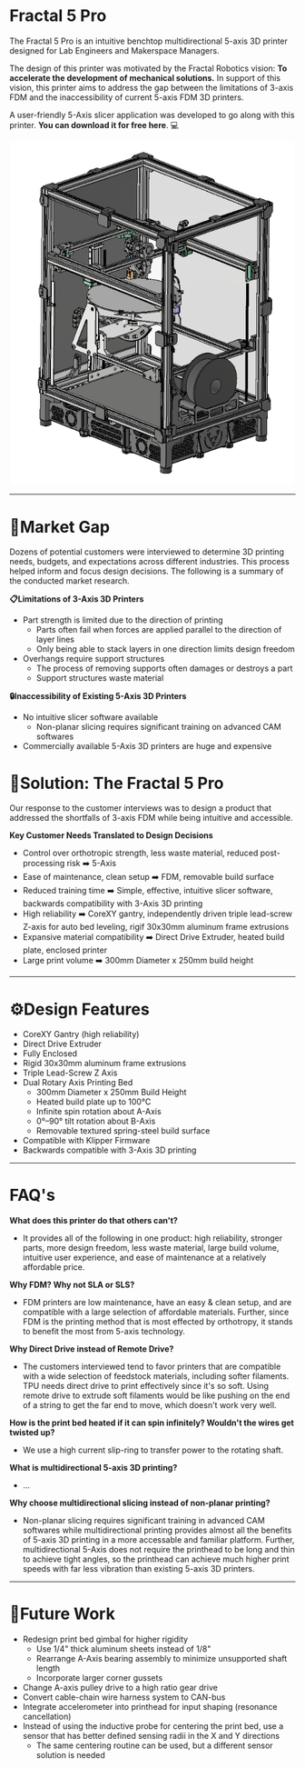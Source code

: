 # Fractal 5 Pro

The Fractal 5 Pro is an intuitive benchtop multidirectional 5-axis 3D printer designed for Lab Engineers and Makerspace Managers.

The design of this printer was motivated by the Fractal Robotics vision: **To accelerate the development of mechanical solutions.** In support of this vision, this printer aims to address the gap between the limitations of 3-axis FDM and the inaccessibility of current 5-axis FDM 3D printers.

A user-friendly 5-Axis slicer application was developed to go along with this printer. **You can download it for free here**. 💻

<p align="center">
  <img src="./CAD/images/Fractal_5_Pro_ISO.PNG" width="500">
</p>

---

# 🔎Market Gap
Dozens of potential customers were interviewed to determine 3D printing needs, budgets, and expectations across different industries. This process helped inform and focus design decisions. The following is a summary of the conducted market research.

**📋Limitations of 3-Axis 3D Printers**
  - Part strength is limited due to the direction of printing
    - Parts often fail when forces are applied parallel to the direction of layer lines
    - Only being able to stack layers in one direction limits design freedom
  - Overhangs require support structures
    - The process of removing supports often damages or destroys a part
    - Support structures waste material

**🔒Inaccessibility of Existing 5-Axis 3D Printers**
  - No intuitive slicer software available
    - Non-planar slicing requires significant training on advanced CAM softwares
  - Commercially available 5-Axis 3D printers are huge and expensive

# 🔑Solution: The Fractal 5 Pro
Our response to the customer interviews was to design a product that addressed the shortfalls of 3-axis FDM while being intuitive and accessible.

**Key Customer Needs Translated to Design Decisions**
  - Control over orthotropic strength, less waste material, reduced post-processing risk ➡️ 5-Axis
  - Ease of maintenance, clean setup ➡️ FDM, removable build surface
  - Reduced training time ➡️ Simple, effective, intuitive slicer software, backwards compatibility with 3-Axis 3D printing
  - High reliability ➡️ CoreXY gantry, independently driven triple lead-screw Z-axis for auto bed leveling, rigif 30x30mm aluminum frame extrusions
  - Expansive material compatibility ➡️ Direct Drive Extruder, heated build plate, enclosed printer
  - Large print volume ➡️ 300mm Diameter x 250mm build height

---

# ⚙️Design Features
- CoreXY Gantry (high reliability)
- Direct Drive Extruder  
- Fully Enclosed
- Rigid 30x30mm aluminum frame extrusions
- Triple Lead-Screw Z Axis  
- Dual Rotary Axis Printing Bed  
  - 300mm Diameter x 250mm Build Height  
  - Heated build plate up to 100°C  
  - Infinite spin rotation about A-Axis  
  - 0°–90° tilt rotation about B-Axis  
  - Removable textured spring-steel build surface
- Compatible with Klipper Firmware
- Backwards compatible with 3-Axis 3D printing

---

# FAQ's

**What does this printer do that others can't?**
- It provides all of the following in one product: high reliability, stronger parts, more design freedom, less waste material, large build volume, intuitive user experience, and ease of maintenance at a relatively affordable price.

**Why FDM? Why not SLA or SLS?**
- FDM printers are low maintenance, have an easy & clean setup, and are compatible with a large selection of affordable materials. Further, since FDM is the printing method that is most effected by orthotropy, it stands to benefit the most from 5-axis technology.

**Why Direct Drive instead of Remote Drive?**
- The customers interviewed tend to favor printers that are compatible with a wide selection of feedstock materials, including softer filaments. TPU needs direct drive to print effectively since it's so soft. Using remote drive to extrude soft filaments would be like pushing on the end of a string to get the far end to move, which doesn't work very well.

**How is the print bed heated if it can spin infinitely? Wouldn't the wires get twisted up?**
- We use a high current slip-ring to transfer power to the rotating shaft.

**What is multidirectional 5-axis 3D printing?**
- ...

**Why choose multidirectional slicing instead of non-planar printing?**
- Non-planar slicing requires significant training in advanced CAM softwares while multidirectional printing provides almost all the benefits of 5-axis 3D printing in a more accessable and familiar platform. Further, multidirectional 5-Axis does not require the printhead to be long and thin to achieve tight angles, so the printhead can achieve much higher print speeds with far less vibration than existing 5-axis 3D printers.

---

# 📝Future Work
- Redesign print bed gimbal for higher rigidity
  - Use 1/4" thick aluminum sheets instead of 1/8"
  - Rearrange A-Axis bearing assembly to minimize unsupported shaft length
  - Incorporate larger corner gussets
- Change A-axis pulley drive to a high ratio gear drive
- Convert cable-chain wire harness system to CAN-bus
- Integrate accelerometer into printhead for input shaping (resonance cancellation)
- Instead of using the inductive probe for centering the print bed, use a sensor that has better defined sensing radii in the X and Y directions
  - The same centering routine can be used, but a different sensor solution is needed
